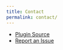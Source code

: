 ```yaml
---
title: Contact
permalink: contact/
---
```


-  [Plugin Source ](https://github.com/programmingforliving/sonar-ad-plugin)
-  [Report an Issue](https://github.com/programmingforliving/sonar-ad-plugin/issues/new)


